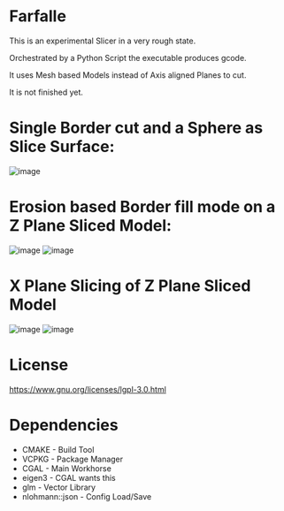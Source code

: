 # Farfalle

This is an experimental Slicer in a very rough state.

Orchestrated by a Python Script the executable produces gcode.

It uses Mesh based Models instead of Axis aligned Planes to cut.

It is not finished yet.

# Single Border cut and a Sphere as Slice Surface:
![image](https://github.com/Liech/Farfalle/assets/16963076/ee5b53db-d740-4cae-b1f6-14f932f8427a)

# Erosion based Border fill mode on a Z Plane Sliced Model:

![image](https://github.com/Liech/Farfalle/assets/16963076/6dd55645-5d1d-4bfa-b919-280fd44da71f)
![image](https://github.com/Liech/Farfalle/assets/16963076/ad9b9606-e378-4d03-9b52-6494d5518c83)

# X Plane Slicing of Z Plane Sliced Model
![image](https://github.com/Liech/Farfalle/assets/16963076/ef65e40f-aeb2-402b-a6e6-e2b9f377ca49)
![image](https://github.com/Liech/Farfalle/assets/16963076/65dfe39b-06e8-44b0-b824-0f57ff15acee)

# License

https://www.gnu.org/licenses/lgpl-3.0.html

# Dependencies

* CMAKE - Build Tool
* VCPKG - Package Manager
* CGAL - Main Workhorse
* eigen3 - CGAL wants this
* glm - Vector Library
* nlohmann::json - Config Load/Save
